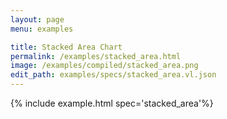 ```yaml
---
layout: page
menu: examples

title: Stacked Area Chart
permalink: /examples/stacked_area.html
image: /examples/compiled/stacked_area.png
edit_path: examples/specs/stacked_area.vl.json
---
```




{% include example.html spec='stacked_area'%}

